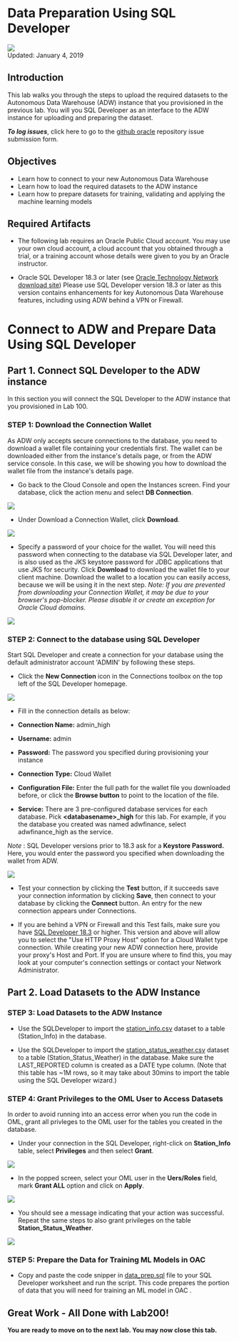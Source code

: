 # Data Preparation Using SQL Developer

![](images/200/Picture200-lab.png)  
Updated: January 4, 2019

## Introduction

This lab walks you through the steps to upload the required datasets to the Autonomous Data Warehouse (ADW) instance that you provisioned in the previous lab. You will you SQL Developer as an interface to the ADW instance for uploading and preparing the dataset.


**_To log issues_**, click here to go to the [github oracle](https://github.com/oracle/learning-library/issues/new) repository issue submission form.

## Objectives
-   Learn how to connect to your new Autonomous Data Warehouse
-   Learn how to load the required datasets to the ADW instance
-   Learn how to prepare datasets for training, validating and applying the machine learning models

## Required Artifacts
-   The following lab requires an Oracle Public Cloud account. You may use your own cloud account, a cloud account that you obtained through a trial, or a training account whose details were given to you by an Oracle instructor.

-   Oracle SQL Developer 18.3 or later (see <a href="http://www.oracle.com/technetwork/developer-tools/sql-developer/downloads/index.html" target="\_blank">Oracle Technology Network download site</a>)
Please use SQL Developer version 18.3 or later as this version contains enhancements for key Autonomous Data Warehouse features, including using ADW behind a VPN or Firewall.


# Connect to ADW and Prepare Data Using SQL Developer

## Part 1. Connect SQL Developer to the ADW instance
In this section you will connect the SQL Developer to the ADW instance that you provisioned in Lab 100.


### **STEP 1: Download the Connection Wallet**
As ADW only accepts secure connections to the database, you need to download a wallet file containing your credentials first. The wallet can be downloaded either from the instance's details page, or from the ADW service console. In this case, we will be showing you how to download the wallet file from the instance's details page.

-   Go back to the Cloud Console and open the Instances screen. Find your database, click the action menu and select **DB Connection**.

![](./images/200/Picture200-34.jpeg)

-   Under Download a Connection Wallet, click **Download**.

![](./images/200/Picture200-15.jpg)

-   Specify a password of your choice for the wallet. You will need this password when connecting to the database via SQL Developer later, and is also used as the JKS keystore password for JDBC applications that use JKS for security. Click **Download** to download the wallet file to your client machine. Download the wallet to a location you can easily access, because we will be using it in the next step.
*Note: If you are prevented from downloading your Connection Wallet, it may be due to your browser's pop-blocker. Please disable it or create an exception for Oracle Cloud domains.*

![](./images/200/Picture200-16.jpg)

### **STEP 2: Connect to the database using SQL Developer**
Start SQL Developer and create a connection for your database using the default administrator account 'ADMIN' by following these steps.

-   Click the **New Connection** icon in the Connections toolbox on the top left of the SQL Developer homepage.

![](./images/200/snap0014653.jpg)

-   Fill in the connection details as below:

-   **Connection Name:** admin_high

-   **Username:** admin

-   **Password:** The password you specified during provisioning your instance

-   **Connection Type:** Cloud Wallet

-   **Configuration File:** Enter the full path for the wallet file you downloaded before, or click the **Browse button** to point to the location of the file.

-   **Service:** There are 3 pre-configured database services for each database. Pick **&lt;databasename&gt;_high** for this lab. For
example, if you the database you created was named adwfinance, select adwfinance_high as the service.

*Note* : SQL Developer versions prior to 18.3 ask for a **Keystore Password.** Here, you would enter the password you specified when downloading the wallet from ADW.

![](./images/200/Picture200-18.jpg)

-   Test your connection by clicking the **Test** button, if it succeeds save your connection information by clicking **Save**, then connect to your database by clicking the **Connect** button. An entry for the new connection appears under Connections.

-   If you are behind a VPN or Firewall and this Test fails, make sure you have <a href="https://www.oracle.com/technetwork/developer-tools/sql-developer/downloads/index.html" target="\_blank">SQL Developer 18.3</a> or higher. This version and above will allow you to select the "Use HTTP Proxy Host" option for a Cloud Wallet type connection. While creating your new ADW connection here, provide your proxy's Host and Port. If you are unsure where to find this, you may look at your computer's connection settings or contact your Network Administrator.




## Part 2. Load Datasets to the ADW Instance

### **STEP 3: Load Datasets to the ADW Instance**

-   Use the SQLDeveloper to import the [station_info.csv](./files/datasets/station_info.csv) dataset to a table (Station_Info) in the database.

-   Use the SQLDeveloper to import the [station_status_weather.csv](./files/datasets/station_status_weather.csv) dataset to a table (Station_Status_Weather) in the database. Make sure the LAST_REPORTED column is created as a DATE type column. (Note that this table has ~1M rows, so it may take about 30mins to import the table using the SQL Developer wizard.)



### **STEP 4: Grant Privileges to the OML User to Access Datasets**
In order to avoid running into an access error when you run the code in OML, grant all privleges to the OML user for the tables you created in the database.

-   Under your connection in the SQL Developer, right-click on **Station_Info** table, select **Privileges** and then select **Grant**.

![](./images/200/Picture200-41.png)

-   In the popped screen, select your OML user in the **Uers/Roles** field, mark **Grant ALL** option and click on **Apply**.

![](./images/200/Picture200-42.png)

-   You should see a message indicating that your action was successful. Repeat the same steps to also grant privileges on the table **Station_Status_Weather**.

![](./images/200/Picture200-43.png)



### **STEP 5: Prepare the Data for Training ML Models in OAC**

-   Copy and paste the code snipper in [data_prep.sql](./files/scripts/data_prep.sql) file to your SQL Developer worksheet and run the script. This code prepares the portion of data that you will need for training an ML model in OAC .



## Great Work - All Done with Lab200!
**You are ready to move on to the next lab. You may now close this tab.**

